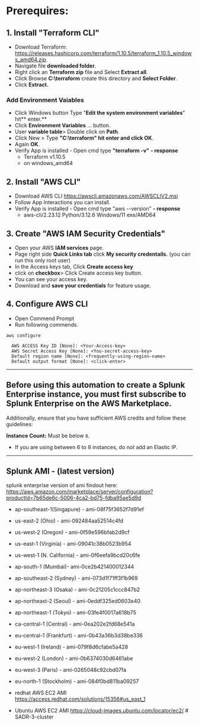 # Prerequires:

## 1. Install "Terraform CLI"
- Download Terraform: https://releases.hashicorp.com/terraform/1.10.5/terraform_1.10.5_windows_amd64.zip.
- Navigate file **downloaded folder.**
- Right click an **Terraform zip** file and Select **Extract all**.
- Click Browse **C:\terraform** create this directory and **Select Folder**.
- Click **Extract.**


### Add Environment Vaiables
- Click Windows button Type "**Edit the system environment variables**" hit** enter.**
- Click **Environment Variables** ... button.
- User **variable table**> Double click on **Path**.
- Click New > Type **"C:\terraform" **hit enter and click** OK**.
- Again **OK**.
- Verify App is installed - Open cmd type **"terraform -v"**
  **- response**
    - Terraform v1.10.5
    - on windows_amd64
## 2. Install "AWS CLI"
- Download AWS CLI https://awscli.amazonaws.com/AWSCLIV2.msi 
- Follow App Interactions you can install.
- Verify App is installed - Open cmd type "aws --version"
  **- response**
    - aws-cli/2.23.12 Python/3.12.6 Windows/11 exe/AMD64
   
## 3. Create "AWS IAM Security Credentials"
- Open your AWS **IAM services** page.
- Page right side **Quick Links tab** click **My security credentails.** (you can run this only root user)
- In the Access keys tab, Click **Create access key**
- click on **checkbox**> Click Create access key button.
- You can see your access key.
- Download and **save your credentials** for feature usage.
## 4. Configure AWS CLI
- Open Commend Prompt
- Run following commends.
```
aws configure

  AWS ACCESS Key ID [None]: <Your-Access-key>
  AWS Secret Access Key [None]: <You-secret-access-key>
  Default region name [None]: <frequently-using-region-name>
  Default output format [None]: <click-enter> 

```
---

## Before using this automation to create a Splunk Enterprise instance, you must first subscribe to Splunk Enterprise on the AWS Marketplace.

Additionally, ensure that you have sufficient AWS credits and follow these guidelines:

**Instance Count:** Must be below `8`.
- If you are using between 6 to 8 instances, do not add an Elastic IP.

---


## Splunk AMI - (latest version)

splunk enterprise version of ami findout here: https://aws.amazon.com/marketplace/server/configuration?productId=7b65de6c-5006-4ca2-bd75-fdba95ae5d9d

- ap-southeast-1(Singapure) - ami-08f75f3652f7d91ef
- us-east-2 (Ohio) - ami-092484aa52514c4fd
- us-west-2 (Oregon) - ami-0f59e596bfab2d9cf
- us-east-1 (Virginia) - ami-09041c38b0523b954
- us-west-1 (N. California) - ami-0f6eefa9bcd20c6fe
- ap-south-1 (Mumbai)- ami-0ce2b421400012344
- ap-southeast-2 (Sydney) - ami-073d1f71ff3f1b969
- ap-northeast-3 (Osaka) - ami-0c21205c1ccc847b2
- ap-northeast-2 (Seoul) - ami-0eddf325ed0603e40
- ap-northeast-1 (Tokyo) - ami-03fe4f0017a618b75
- ca-central-1 (Central) - ami-0ea202e2fd68e541a
- eu-central-1 (Frankfurt) - ami-0b43a36b3d38be336
- eu-west-1 (Ireland) - ami-079f8d6cfabe5a428
- eu-west-2 (London) - ami-0b6374030d6461abe
- eu-west-3 (Paris) - ami-0265048c92cbd07fa
- eu-north-1 (Stockholm) - ami-084f0bd811ba09257

- redhat AWS EC2 AMI https://access.redhat.com/solutions/15356#us_east_1
- Ubuntu AWS EC2 AMI https://cloud-images.ubuntu.com/locator/ec2/
#   S A D R - 3 - c l u s t e r  
 